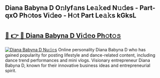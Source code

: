## Diana Babyna D O𝚗lyf𝚊ns Le𝚊𝚔ed N𝚞𝚍es - Part-qxO Ph𝚘tos Vi𝚍eo - H𝚘t Part Le𝚊𝚔s kGksL

# <h2><a href="http://hf644t.feru.top/?c=Diana+Babyna+D">🔗 👉 🔴 Diana Babyna D Vi𝚍𝚎o Ph𝚘t𝚘𝚜</a></h2>

[![Diana Babyna D Nu𝚍𝚎s](https://i.imgur.com/0TWrTi3.gif)](http://hf644t.feru.top/?c=Diana+Babyna+D)
Online personality Diana Babyna D who has gained popularity for posting lifestyle and dance-related content, including dance trend performances and mini vlogs. Visionary entrepreneur Diana Babyna D, known for their innovative business ideas and entrepreneurial spirit. 
